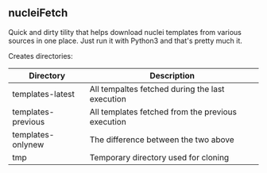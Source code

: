 ## nucleiFetch
Quick and dirty tility that helps download nuclei templates from various sources in one place. Just run it with Python3 and that's pretty much it.

Creates directories:

|Directory|Description|
|---------|-----------|
|templates-latest |All tempaltes fetched during the last execution
|templates-previous |All templates fetched from the previous execution
|templates-onlynew |The difference between the two above
|tmp |Temporary directory used for cloning
